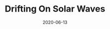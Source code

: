 --- 
layout: sheets-layout
date: 2020-06-13
categories: original-works

title: "Drifting On Solar Waves"
difficulty: Intermediate

pdf-link: drifting-on-solar-waves-alex-kappen.pdf
yt-link: https://www.youtube.com/watch?v=uOJZ1ge0NQ8
muse-link: https://musescore.com/user/28025112/scores/6203943

thumbnail: 
---